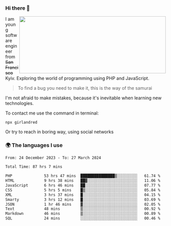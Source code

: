### Hi there 👋  

<img align='right' src="https://github-readme-stats.vercel.app/api?username=girlandred&count_private=true&show_icons=true&include_all_commits=true&hide_rank=true&hide_title=true&theme=buefy&card_width=300" width=460 height=180>


I am young software engineer from ~~San Francisco~~ Kyiv. Exploring the world of programming using PHP and JavaScript.


> To find a bug you need to make it, this is the way of the samurai



I'm not afraid to make mistakes, because it's inevitable when learning new technologies.

To contact me use the command in terminal:

```
npx girlandred
```

Or try to reach in boring way, using social networks


### 🌍 The languages I use

<!--START_SECTION:waka-->

```txt
From: 24 December 2023 - To: 27 March 2024

Total Time: 87 hrs 7 mins

PHP              53 hrs 47 mins  ███████████████▒░░░░░░░░░   61.74 %
HTML             9 hrs 38 mins   ██▓░░░░░░░░░░░░░░░░░░░░░░   11.06 %
JavaScript       6 hrs 46 mins   ██░░░░░░░░░░░░░░░░░░░░░░░   07.77 %
CSS              5 hrs 5 mins    █▒░░░░░░░░░░░░░░░░░░░░░░░   05.84 %
XML              3 hrs 37 mins   █░░░░░░░░░░░░░░░░░░░░░░░░   04.15 %
Smarty           3 hrs 12 mins   █░░░░░░░░░░░░░░░░░░░░░░░░   03.69 %
JSON             1 hr 46 mins    ▓░░░░░░░░░░░░░░░░░░░░░░░░   02.05 %
Text             48 mins         ▒░░░░░░░░░░░░░░░░░░░░░░░░   00.92 %
Markdown         46 mins         ▒░░░░░░░░░░░░░░░░░░░░░░░░   00.89 %
SQL              24 mins         ░░░░░░░░░░░░░░░░░░░░░░░░░   00.46 %
```

<!--END_SECTION:waka-->
